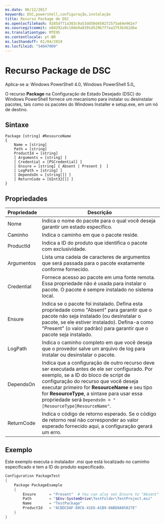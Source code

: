 ```yaml
---
ms.date: 06/12/2017
keywords: DSC,powershell,configuração,instalação
title: Recurso Package de DSC
ms.openlocfilehash: 9285df71a303c9a53dd50d450272575a64e962e7
ms.sourcegitcommit: e04292a9c10de9a8391d529b7f7aa3753b362dbe
ms.translationtype: MTE95
ms.contentlocale: pt-BR
ms.lasthandoff: 01/04/2019
ms.locfileid: "54047009"
---
```

# <a name="dsc-package-resource"></a>Recurso Package de DSC

Aplica-se a: Windows PowerShell 4.0, Windows PowerShell 5.0_

O recurso **Package** na Configuração de Estado Desejado (DSC) do Windows PowerShell fornece um mecanismo para instalar ou desinstalar pacotes, tais como os pacotes do Windows Installer e setup.exe, em um nó de destino.

## <a name="syntax"></a>Sintaxe

```
Package [string] #ResourceName
{
    Name = [string]
    Path = [string]
    ProductId = [string]
    [ Arguments = [string] ]
    [ Credential = [PSCredential] ]
    [ Ensure = [string] { Absent | Present }  ]
    [ LogPath = [string] ]
    [ DependsOn = [string[]] ]
    [ ReturnCode = [UInt32[]] ]
}
```

## <a name="properties"></a>Propriedades

| Propriedade | Descrição |
| --- | --- |
| Nome| Indica o nome do pacote para o qual você deseja garantir um estado específico.|
| Caminho| Indica o caminho em que o pacote reside.|
| ProductId| Indica a ID do produto que identifica o pacote com exclusividade.|
| Argumentos| Lista uma cadeia de caracteres de argumentos que será passada para o pacote exatamente conforme fornecido.|
| Credential| Fornece acesso ao pacote em uma fonte remota. Essa propriedade não é usada para instalar o pacote. O pacote é sempre instalado no sistema local.|
| Ensure| Indica se o pacote foi instalado. Defina esta propriedade como "Absent" para garantir que o pacote não seja instalado (ou desinstalar o pacote, se ele estiver instalado). Defina-a como "Present" (o valor padrão) para garantir que o pacote seja instalado.|
| LogPath| Indica o caminho completo em que você deseja que o provedor salve um arquivo de log para instalar ou desinstalar o pacote.|
| DependsOn | Indica que a configuração de outro recurso deve ser executada antes de ele ser configurado. Por exemplo, se a ID do bloco de script de configuração do recurso que você deseja executar primeiro for **ResourceName** e seu tipo for **ResourceType**, a sintaxe para usar essa propriedade será `DependsOn = "[ResourceType]ResourceName"`.|
| ReturnCode| Indica o código de retorno esperado. Se o código de retorno real não corresponder ao valor esperado fornecido aqui, a configuração gerará um erro.|

## <a name="example"></a>Exemplo

Este exemplo executa o instalador .msi que está localizado no caminho especificado e tem a ID do produto especificado.

```powershell
Configuration PackageTest
{
    Package PackageExample
    {
        Ensure      = "Present"  # You can also set Ensure to "Absent"
        Path        = "$Env:SystemDrive\TestFolder\TestProject.msi"
        Name        = "TestPackage"
        ProductId   = "ACDDCDAF-80C6-41E6-A1B9-8ABD8A05027E"
    }
}
```